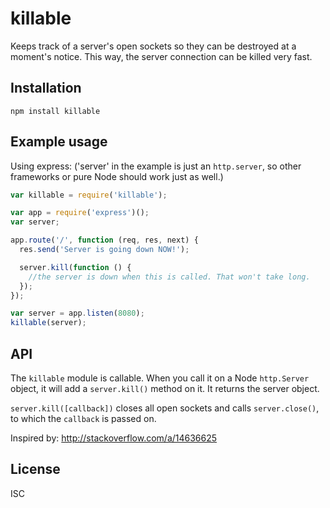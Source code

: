 killable
========

Keeps track of a server's open sockets so they can be destroyed at a
moment's notice. This way, the server connection can be killed very
fast.

Installation
------------

```
npm install killable
```

Example usage
-------------

Using express:
('server' in the example is just an ``http.server``, so other frameworks
or pure Node should work just as well.)

```javascript
var killable = require('killable');

var app = require('express')();
var server;

app.route('/', function (req, res, next) {
  res.send('Server is going down NOW!');

  server.kill(function () {
    //the server is down when this is called. That won't take long.
  });
});

var server = app.listen(8080);
killable(server);
```

API
---

The ``killable`` module is callable. When you call it on a Node
``http.Server`` object, it will add a ``server.kill()`` method on it. It
returns the server object.

``server.kill([callback])`` closes all open sockets and calls
``server.close()``, to which the ``callback`` is passed on.

Inspired by: http://stackoverflow.com/a/14636625

License
-------

ISC
